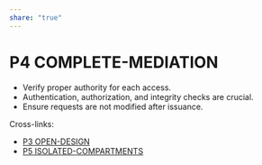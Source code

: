 ```yaml
---  
share: "true"  
---  
```

# P4 COMPLETE-MEDIATION  
- Verify proper authority for each access.  
- Authentication, authorization, and integrity checks are crucial.  
- Ensure requests are not modified after issuance.  
  
Cross-links:  
- [P3 OPEN-DESIGN](./P3%20OPEN-DESIGN.md)  
- [P5 ISOLATED-COMPARTMENTS](./P5%20ISOLATED-COMPARTMENTS.md)  
  
